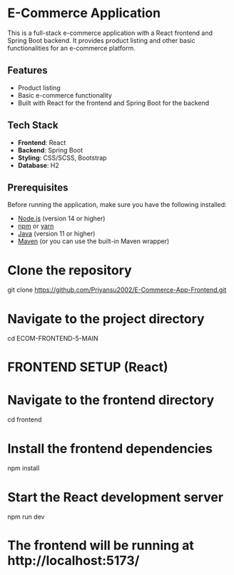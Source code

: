 # E-Commerce Application

This is a full-stack e-commerce application with a React frontend and Spring Boot backend. It provides product listing and other basic functionalities for an e-commerce platform.

## Features

- Product listing
- Basic e-commerce functionality
- Built with React for the frontend and Spring Boot for the backend

## Tech Stack

- **Frontend**: React
- **Backend**: Spring Boot
- **Styling**: CSS/SCSS, Bootstrap
- **Database**: H2
## Prerequisites

Before running the application, make sure you have the following installed:

- [Node.js](https://nodejs.org/) (version 14 or higher)
- [npm](https://www.npmjs.com/) or [yarn](https://yarnpkg.com/)
- [Java](https://www.oracle.com/java/technologies/javase-jdk11-downloads.html) (version 11 or higher)
- [Maven](https://maven.apache.org/) (or you can use the built-in Maven wrapper)

# Clone the repository
git clone https://github.com/Priyansu2002/E-Commerce-App-Frontend.git

# Navigate to the project directory
cd ECOM-FRONTEND-5-MAIN

# FRONTEND SETUP (React)

# Navigate to the frontend directory
cd frontend

# Install the frontend dependencies
npm install

# Start the React development server
npm run dev

# The frontend will be running at http://localhost:5173/



